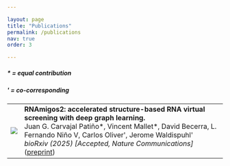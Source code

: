 ```yaml
---

layout: page
title: "Publications"
permalink: /publications
nav: true
order: 3

---
```


<head>

<style>
img {
border: 0px solid #787878;
    max-width: 200px;
    max-height: 130px;
}
#txt {
    font-size:11pt;
}

</style>
</head>

<h5>* = equal contribution</h5>
<h5>' = co-corresponding</h5>

<table>
    <td><img src="/assets/rnamigos2.png" id="fig"></td>
    <td><b>RNAmigos2: accelerated structure-based RNA virtual screening with deep graph learning.</b><br>
	Juan G. Carvajal Pati&ntilde;o*, Vincent Mallet*, David Becerra, L. Fernando Ni&ntilde;o V, Carlos Oliver', Jerome Waldispuhl'<br>
	<i>bioRxiv (2025) [Accepted, Nature Communications] </i> (<a href="https://www.biorxiv.org/content/10.1101/2023.11.23.568394v1.full.pdf+html">preprint</a>) </td>
  </tr>
</table>
